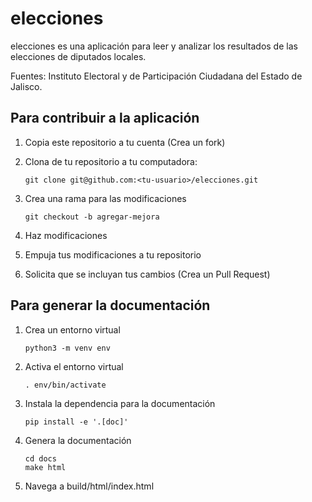 # elecciones

elecciones es una aplicación para leer y analizar los resultados de
las elecciones de diputados locales.

Fuentes: Instituto Electoral y de Participación Ciudadana del Estado
de Jalisco.

## Para contribuir a la aplicación

1. Copia este repositorio a tu cuenta (Crea un fork)

2. Clona de tu repositorio a tu computadora:

       git clone git@github.com:<tu-usuario>/elecciones.git

3. Crea una rama para las modificaciones

       git checkout -b agregar-mejora

4. Haz modificaciones

5. Empuja tus modificaciones a tu repositorio

6. Solicita que se incluyan tus cambios (Crea un Pull Request)


## Para generar la documentación

1. Crea un entorno virtual

       python3 -m venv env

2. Activa el entorno virtual

       . env/bin/activate

3. Instala la dependencia para la documentación

       pip install -e '.[doc]'

4. Genera la documentación

       cd docs
       make html

5. Navega a build/html/index.html
